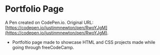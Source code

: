 # Portfolio Page

A Pen created on CodePen.io. Original URL: [https://codepen.io/justinmnewton/pen/RwoYJgM](https://codepen.io/justinmnewton/pen/RwoYJgM).

- Portfoltio page made to showcase HTML and CSS projects made while going through freeCodeCamp.
